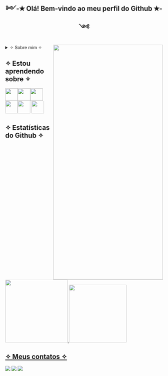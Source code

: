   ## <p align="center"> ༻-✭ Olá! Bem-vindo ao meu perfil do Github ✭-༺ </p>
 
 <img align="right" src= "https://user-images.githubusercontent.com/121899934/227342010-34305974-3296-4b68-89cf-4d244d49302e.jpg"  width="350" height="750"/>
 
 <details>
  <summary> ✧ Sobre mim ✧</summary>
   <p>╔═════════════════════════════════════════════</p>
   
   - ➺ Atualmente estou em uma jornada para construir grandes coisas
   - ➺ Cursando analise e desenvolvimento de sistemas
 
   <p> ═════════════════════════════════════════════╝</p>  
</details>
  
 ## ✧ Estou aprendendo sobre ✧
  <img src="https://cdn.jsdelivr.net/gh/devicons/devicon/icons/css3/css3-original.svg" width="40" height="40"/><img src="https://cdn.jsdelivr.net/gh/devicons/devicon/icons/html5/html5-original.svg" width="40" height="40"/><img src="https://cdn.jsdelivr.net/gh/devicons/devicon/icons/javascript/javascript-original.svg" width="40" height="40"/><img src="https://cdn.jsdelivr.net/gh/devicons/devicon/icons/java/java-original.svg" width="40" height="40"/><img src="https://cdn.jsdelivr.net/gh/devicons/devicon/icons/mysql/mysql-original-wordmark.svg" width="40" height="40"/> <img src="https://cdn.jsdelivr.net/gh/devicons/devicon/icons/c/c-original.svg" width="40" height="40" />
          
 ## ✧ Estatísticas do Github ✧   
         
<div>
<a href="https://github.com/Strelizya">
<img height="200" src="https://github-readme-stats.vercel.app/api?username=Strelizya&show_icons=true&theme=dracula&include_all_commits=true&count_private=true"/>
<img height="184" src="https://github-readme-stats.vercel.app/api/top-langs/?username=Strelizya&layout=compact&langs_count=7&theme=dracula"/>
</div>

## ✧ Meus contatos ✧   
  <a href="https://instagram.com/joyce.d.a" target="_blank"><img src="https://img.shields.io/badge/-Instagram-%23E4405F?style=for-the-badge&logo=instagram&logoColor=white" target="_blank"></a>
  <a href = "mailto:joyceda2003@gmail.com"><img src="https://img.shields.io/badge/Gmail-D14836?style=for-the-badge&logo=gmail&logoColor=white" target="_blank"></a>
  <a href="https://www.linkedin.com/in/joyce-d-b07982251" target="_blank"><img src="https://img.shields.io/badge/-LinkedIn-%230077B5?style=for-the-badge&logo=linkedin&logoColor=white" target="_blank"></a>   
  

